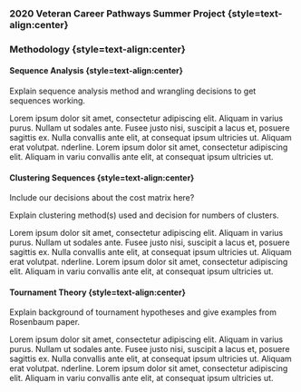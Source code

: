 ### 2020 Veteran Career Pathways Summer Project {style=text-align:center}

### Methodology {style=text-align:center}

#### Sequence Analysis {style=text-align:center}

Explain sequence analysis method and wrangling decisions to get sequences working.

Lorem ipsum dolor sit amet, consectetur adipiscing elit. Aliquam in varius purus. Nullam ut sodales ante. Fusee justo nisi, suscipit a lacus et, posuere sagittis ex. Nulla convallis ante elit, at consequat ipsum ultricies ut. Aliquam erat volutpat. nderline. Lorem ipsum dolor sit amet, consectetur adipiscing elit. Aliquam in variu convallis ante elit, at consequat ipsum ultricies ut.

#### Clustering Sequences {style=text-align:center}

Include our decisions about the cost matrix here?

Explain clustering method(s) used and decision for numbers of clusters.

Lorem ipsum dolor sit amet, consectetur adipiscing elit. Aliquam in varius purus. Nullam ut sodales ante. Fusee justo nisi, suscipit a lacus et, posuere sagittis ex. Nulla convallis ante elit, at consequat ipsum ultricies ut. Aliquam erat volutpat. nderline. Lorem ipsum dolor sit amet, consectetur adipiscing elit. Aliquam in variu convallis ante elit, at consequat ipsum ultricies ut.

#### Tournament Theory {style=text-align:center}

Explain background of tournament hypotheses and give examples from Rosenbaum paper.

Lorem ipsum dolor sit amet, consectetur adipiscing elit. Aliquam in varius purus. Nullam ut sodales ante. Fusee justo nisi, suscipit a lacus et, posuere sagittis ex. Nulla convallis ante elit, at consequat ipsum ultricies ut. Aliquam erat volutpat. nderline. Lorem ipsum dolor sit amet, consectetur adipiscing elit. Aliquam in variu convallis ante elit, at consequat ipsum ultricies ut.

